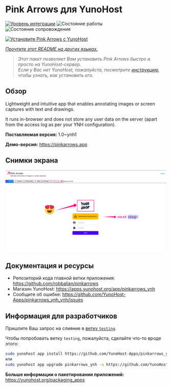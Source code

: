 <!--
Важно: этот README был автоматически сгенерирован <https://github.com/YunoHost/apps/tree/master/tools/readme_generator>
Он НЕ ДОЛЖЕН редактироваться вручную.
-->

# Pink Arrows для YunoHost

[![Уровень интеграции](https://dash.yunohost.org/integration/pinkarrows_ynh.svg)](https://ci-apps.yunohost.org/ci/apps/pinkarrows_ynh/) ![Состояние работы](https://ci-apps.yunohost.org/ci/badges/pinkarrows_ynh.status.svg) ![Состояние сопровождения](https://ci-apps.yunohost.org/ci/badges/pinkarrows_ynh.maintain.svg)

[![Установите Pink Arrows с YunoHost](https://install-app.yunohost.org/install-with-yunohost.svg)](https://install-app.yunohost.org/?app=pinkarrows_ynh)

*[Прочтите этот README на других языках.](./ALL_README.md)*

> *Этот пакет позволяет Вам установить Pink Arrows быстро и просто на YunoHost-сервер.*  
> *Если у Вас нет YunoHost, пожалуйста, посмотрите [инструкцию](https://yunohost.org/install), чтобы узнать, как установить его.*

## Обзор

Lightweight and intuitive app that enables annotating images or screen captures with text and drawings.

It runs in-browser and does not store any user data on the server (apart from the access log as per your YNH configuration).


**Поставляемая версия:** 1.0~ynh1

**Демо-версия:** <https://pinkarrows.app>

## Снимки экрана

![Снимок экрана Pink Arrows](./doc/screenshots/pinkarrows_ynh.png)

## Документация и ресурсы

- Репозиторий кода главной ветки приложения: <https://github.com/robbalian/pinkarrows>
- Магазин YunoHost: <https://apps.yunohost.org/app/pinkarrows_ynh>
- Сообщите об ошибке: <https://github.com/YunoHost-Apps/pinkarrows_ynh_ynh/issues>

## Информация для разработчиков

Пришлите Ваш запрос на слияние в [ветку `testing`](https://github.com/YunoHost-Apps/pinkarrows_ynh_ynh/tree/testing).

Чтобы попробовать ветку `testing`, пожалуйста, сделайте что-то вроде этого:

```bash
sudo yunohost app install https://github.com/YunoHost-Apps/pinkarrows_ynh_ynh/tree/testing --debug
или
sudo yunohost app upgrade pinkarrows_ynh -u https://github.com/YunoHost-Apps/pinkarrows_ynh_ynh/tree/testing --debug
```

**Больше информации о пакетировании приложений:** <https://yunohost.org/packaging_apps>
